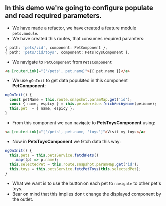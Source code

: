 ## In this demo we're going to configure populate and read required parameters.

* We have made a refactor, we have created a feature module `pets.module`.
* We have created this routes, that consumes required paramters:

```typescript
{ path: 'pets/:id', component: PetComponent },
{ path: 'pets/:id/toys', component: PetsToysComponent },
```
* We navigate to `PetComponent` from `PetsComponent`

```html
<a [routerLink]="['/pets', pet.name]">{{ pet.name }}</a>
```

* We use `gOnInit` to get data populated in this component __PetComponent__:

```typescript
ngOnInit() {
  const petName = this.route.snapshot.paramMap.get('id');
  const { name, espicy } = this.petsService.fetchPetByName(petName);
  this.pet  = { name, espicy };
}
```

* From this component we can navigate to __PetsToysComponent__ using:

```html
<a [routerLink]="['/pets', pet.name, 'toys']">Visit my toys</a>
```

* Now in __PetsToysComponent__ we fetch data this way: 

```typescript
ngOnInit() {
  this.pets = this.petsService.fetchPets()
    .map((p) => p.name);
  this.selectedPet = this.route.snapshot.paramMap.get('id');
  this.toys = this.petsService.fetcPetToys(this.selectedPet);
}
```

* What we want is to use the button on each pet to `navigate` to other pet's toys.
* Bear on mind that this implies don't change the displayed component by the outlet.  
